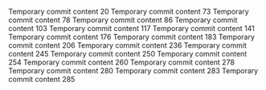 Temporary commit content 20
Temporary commit content 73
Temporary commit content 78
Temporary commit content 86
Temporary commit content 103
Temporary commit content 117
Temporary commit content 141
Temporary commit content 176
Temporary commit content 183
Temporary commit content 206
Temporary commit content 236
Temporary commit content 245
Temporary commit content 250
Temporary commit content 254
Temporary commit content 260
Temporary commit content 278
Temporary commit content 280
Temporary commit content 283
Temporary commit content 285

